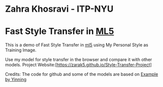 # Zahra Khosravi - ITP-NYU
# Fast Style Transfer in [ML5](https://github.com/ITPNYU/ml5-js)
This is a demo of Fast Style Transfer in [ml5](https://github.com/ITPNYU/ml5-js)
using My Personal Style as Training Image.

Use my model for style transfer in the browser and compare it with other models.
Project Website:[https://zarak5.github.io/Style-Transfer-Project]

Credits:
The code for github and some of the models are based on [Example by Yinning ](https://yining1023.github.io/fast_style_transfer_in_ML5)
